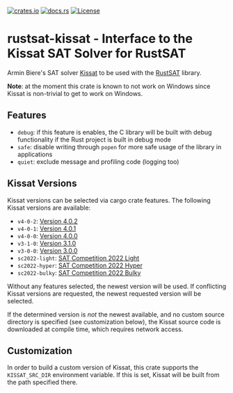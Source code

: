 [![crates.io](https://img.shields.io/crates/v/rustsat-kissat)](https://crates.io/crates/rustsat-kissat)
[![docs.rs](https://img.shields.io/docsrs/rustsat-kissat)](https://docs.rs/rustsat-kissat)
[![License](https://img.shields.io/crates/l/rustsat-kissat)](../LICENSE)

<!-- cargo-rdme start -->

# rustsat-kissat - Interface to the Kissat SAT Solver for RustSAT

Armin Biere's SAT solver [Kissat](https://github.com/arminbiere/kissat) to be used with the [RustSAT](https://github.com/chrjabs/rustsat) library.

**Note**: at the moment this crate is known to not work on Windows since Kissat is non-trivial to get to work on Windows.

## Features

- `debug`: if this feature is enables, the C library will be built with debug functionality if the Rust project is built in debug mode
- `safe`: disable writing through `popen` for more safe usage of the library in applications
- `quiet`: exclude message and profiling code (logging too)

## Kissat Versions

Kissat versions can be selected via cargo crate features.
The following Kissat versions are available:
- `v4-0-2`: [Version 4.0.2](https://github.com/arminbiere/kissat/releases/tag/rel-4.0.2)
- `v4-0-1`: [Version 4.0.1](https://github.com/arminbiere/kissat/releases/tag/rel-4.0.1)
- `v4-0-0`: [Version 4.0.0](https://github.com/arminbiere/kissat/releases/tag/rel-4.0.0)
- `v3-1-0`: [Version 3.1.0](https://github.com/arminbiere/kissat/releases/tag/rel-3.1.0)
- `v3-0-0`: [Version 3.0.0](https://github.com/arminbiere/kissat/releases/tag/rel-3.0.0)
- `sc2022-light`: [SAT Competition 2022 Light](https://github.com/arminbiere/kissat/releases/tag/sc2022-light)
- `sc2022-hyper`: [SAT Competition 2022 Hyper](https://github.com/arminbiere/kissat/releases/tag/sc2022-hyper)
- `sc2022-bulky`: [SAT Competition 2022 Bulky](https://github.com/arminbiere/kissat/releases/tag/sc2022-bulky)

Without any features selected, the newest version will be used.
If conflicting Kissat versions are requested, the newest requested version will be selected.

If the determined version is _not_ the newest available, and no custom source directory is
specified (see customization below), the Kissat source code is downloaded at compile time,
which requires network access.

## Customization

In order to build a custom version of Kissat, this crate supports the `KISSAT_SRC_DIR`
environment variable.
If this is set, Kissat will be built from the path specified there.

<!-- cargo-rdme end -->
